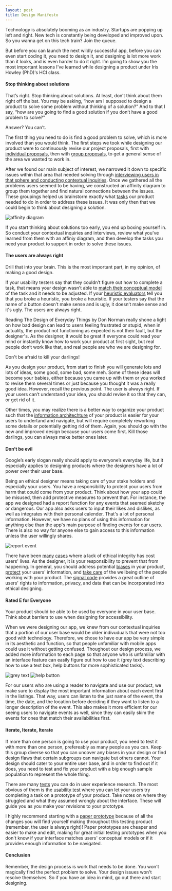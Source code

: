 ```yaml
---
layout: post
title: Design Manifesto
---
```

Technology is absolutely booming as an industry. Startups are popping up left and right. New tech is constantly being developed and improved upon. So you wanna get on this tech train? Join the queue.

But before you can launch the next wildly successful app, before you can even start coding it, you need to design it, and designing is lot more work than it looks, and is even harder to do it right. I’m going to show you the most important lessons I’ve learned while designing a product under Iris Howley (PhD)‘s HCI class.

#### Stop thinking about solutions
That’s right. Stop thinking about solutions. At least, don’t think about them right off the bat. You may be asking, “how am I supposed to design a product to solve some problem without thinking of a solution?” And to that I say, “how are you going to find a good solution if you don’t have a good problem to solve?"

Answer? You can’t.

The first thing you need to do is find a good problem to solve, which is more involved than you would think. The first steps we took while designing our product were to continuously revise our project proposals, first with [individual proposals](https://20pyh1.github.io/2019-09-18-Project-Proposal/), then with [group proposals](https://clink-app.github.io/project_proposal/), to get a general sense of the area we wanted to work in.

After we found our main subject of interest, we narrowed it down to specific issues within that area that needed solving through [interviewing users in that sphere and conducting contextual inquiries](https://clink-app.github.io/2019-10-02-CI_review/). Once we gathered all the problems users seemed to be having, we constructed an affinity diagram to group them together and find natural connections between the issues. These groupings helped us brainstorm exactly what [tasks](https://clink-app.github.io/2019-10-06-task-review/) our product needed to do in order to address these issues. It was only then that we could begin to think about designing a solution.

![affinity diagram](https://github.com/clink-app/clink-app.github.io/blob/master/img/affinity_diagram.PNG)

If you start thinking about solutions too early, you end up boxing yourself in. So conduct your contextual inquiries and interviews, review what you've learned from them with an affiniy diagram, and then develop the tasks you need your product to support in order to solve these issues.

#### The users are always right
Drill that into your brain. This is the most important part, in my opinion, of making a good design.

If your usability testers say that they couldn’t figure out how to complete a task, that means your design wasn’t able to [match their conceptual model](https://glow.williams.edu/files/153992345) of the task and it needs to be adjusted. If your [heuristic evaluators](https://glow.williams.edu/courses/2539542/files/folder/readings?preview=153992352) tell you that you broke a heuristic, you broke a heuristic. If your testers say that the name of a button doesn’t make sense and is ugly, it doesn’t make sense and it's ugly. The users are always right.

Reading The Design of Everyday Things by Don Norman really shone a light on how bad design can lead to users feeling frustrated or stupid, when in actuality, the product not functioning as expected is not their fault, but the designer's. As the designer, it would be great if everyone could read your mind or instantly know how to work your product at first sight, but real people don’t work like that, and real people are who we are designing for.

Don't be afraid to kill your darlings!

As you design your product, from start to finish you will generate lots and lots of ideas, some good, some bad, some meh. Some of these ideas will become your babies, either because you came up with them or you worked to revise them several times or just because you thought it was a really good idea. However, recall the previous point. The user is always right. If your users can’t understand your idea, you should revise it so that they can, or get rid of it.

Other times, you may realize there is a better way to organize your product such that the [information architechture](https://glow.williams.edu/courses/2539542/files/folder/readings?preview=153992334) of your product is easier for your users to undertand and navigate, but will require completely reworking some details or potentially getting rid of them. Again, you should go with the new and improved design because your users come first. Kill those darlings, you can always make better ones later.

#### Don’t be evil
Google’s early slogan really should apply to everyone’s everyday life, but it especially applies to designing products where the designers have a lot of power over their user base.

Being an ethical designer means taking care of your stake holders and especially your users. You have a responsibility to protect your users from harm that could come from your product. Think about how your app could be misused, then add protective measures to prevent that. For instance, the app we designed had a report function for any events that seemed sketchy or dangerous. Our app also asks users to input their likes and dislikes, as well as integrates with their personal calender. That's a lot of personal information. However, we have no plans of using this information for anything else than the app's main purpose of finding events for our users. There is also no way for anyone else to gain access to this information unless the user willingly shares.

![report event](https://github.com/clink-app/clink-app.github.io/blob/master/img/mockup-report-page.png)

There have been [many](https://www.washingtonpost.com/news/dr-gridlock/wp/2018/03/19/uber-halts-autonomous-vehicle-testing-after-a-pedestrian-is-struck/) [cases](https://glow.williams.edu/courses/2539542/files/folder/readings/ethics?preview=153992302) where a lack of ethical integrity has cost users' lives. As the designer, it is your responsibility to prevent that from happening. In general, you should address potential [biases](https://www.propublica.org/article/machine-bias-risk-assessments-in-criminal-sentencing) in your product, [protect](https://drive.google.com/file/d/1Qna8UG2zc2pfcJS5caY9o_dLSwGtX0mI/view) your users' information, and [take care](https://www.theatlantic.com/business/archive/2018/01/amazon-mechanical-turk/551192/) of the wellbeing of the people working with your product. The [signal code](https://drive.google.com/file/d/13zPDIGJGRb6YPp720pGyaYYRkYn87qx3/view) provides a great outline of users' rights to information, privacy, and data that can be incorporated into ethical designing.

#### Rated E for Everyone
Your product should be able to be used by everyone in your user base. Think about barriers to use when designing for accessibility.

When we were designing our app, we knew from our contextual inquiries that a portion of our user base would be older indivuduals that were not too good with technology. Therefore, we chose to have our app be very simple in its aesthetic and function, so that people unfamiliar with mobile apps could use it without getting confused. Thoughout our design process, we added more information to each page so that anyone who is unfamiliar with an interface feature can easily figure out how to use it (grey text describing how to use a text box, help buttons for more sophisticated tasks).

![grey text](https://github.com/clink-app/clink-app.github.io/blob/master/img/mockup-filter-page-default.png) ![help button](https://github.com/clink-app/clink-app.github.io/blob/master/img/mockup-recommended-page-info.png)

For our users who are using a reader to navigate and use our product, we make sure to display the most important information about each event first in the listings. That way, users can listen to the just name of the event, the time, the date, and the location before deciding if they want to listen to a longer description of the event. This also makes it more efficient for our seeing users to navigate events as well, since they can easily skim the events for ones that match their availabilities first.

#### Iterate, Iterate, Iterate
If more than one person is going to use your product, you need to test it with more than one person, prefereably as many people as you can. Keep this group diverse so that you can uncover any biases in your design or find design flaws that certain subgroups can navigate but others cannot. Your design should cater to your entire user base, and in order to find out if it does, you need to test and fix your product with a big enough sample population to represent the whole thing.

There are many [tests](https://ebookcentral.proquest.com/lib/willm/detail.action?docID=3399583) you can do in user experience research. The most obvious of them is the [usability test](https://glow.williams.edu/courses/2539542/files/folder/readings?preview=153992331) where you can let your users try completing a task on a prototype of your product. Take notes on where they struggled and what they assumed wrongly about the interface. These will guide you as you make your revisions to your prototype.

I highly recommend starting with a [paper prototype](https://glow.williams.edu/courses/2539542/files/folder/readings?preview=153992333) because of all the changes you will find yourself making throughout this testing product (remember, the user is always right)! Paper prototypes are cheaper and easier to make and edit, making for great initial testing prototypes when you don't know if your interface matches users' conceptual models or if it provides enough information to be navigated.

#### Conclusion

Remember, the design process is work that needs to be done. You won't magically find the perfect problem to solve. Your design issues won't resolve themselves. So if you have an idea in mind, go out there and start designing.


